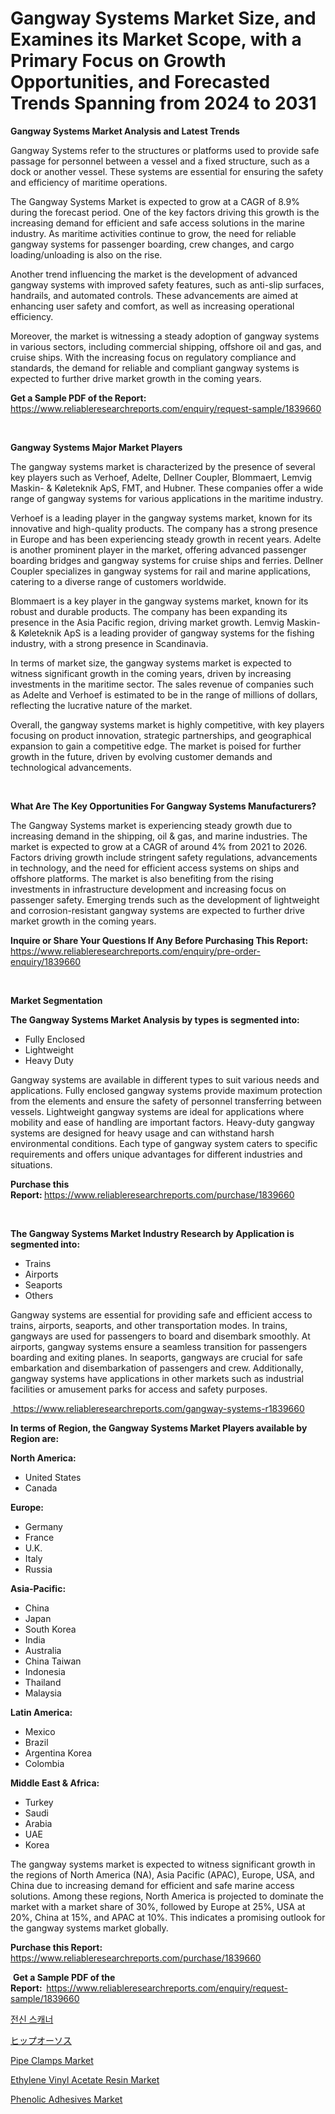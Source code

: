 <p><h1>Gangway Systems Market Size, and Examines its Market Scope, with a Primary Focus on Growth Opportunities, and Forecasted Trends Spanning from 2024 to 2031</h1></p><p><strong>Gangway Systems Market Analysis and Latest Trends</strong></p>
<p><p>Gangway Systems refer to the structures or platforms used to provide safe passage for personnel between a vessel and a fixed structure, such as a dock or another vessel. These systems are essential for ensuring the safety and efficiency of maritime operations.</p><p>The Gangway Systems Market is expected to grow at a CAGR of 8.9% during the forecast period. One of the key factors driving this growth is the increasing demand for efficient and safe access solutions in the marine industry. As maritime activities continue to grow, the need for reliable gangway systems for passenger boarding, crew changes, and cargo loading/unloading is also on the rise.</p><p>Another trend influencing the market is the development of advanced gangway systems with improved safety features, such as anti-slip surfaces, handrails, and automated controls. These advancements are aimed at enhancing user safety and comfort, as well as increasing operational efficiency.</p><p>Moreover, the market is witnessing a steady adoption of gangway systems in various sectors, including commercial shipping, offshore oil and gas, and cruise ships. With the increasing focus on regulatory compliance and standards, the demand for reliable and compliant gangway systems is expected to further drive market growth in the coming years.</p></p>
<p><strong>Get a Sample PDF of the Report:&nbsp;</strong> <a href="https://www.reliableresearchreports.com/enquiry/request-sample/1839660">https://www.reliableresearchreports.com/enquiry/request-sample/1839660</a></p>
<p>&nbsp;</p>
<p><strong>Gangway Systems Major Market Players</strong></p>
<p><p>The gangway systems market is characterized by the presence of several key players such as Verhoef, Adelte, Dellner Coupler, Blommaert, Lemvig Maskin- & Køleteknik ApS, FMT, and Hubner. These companies offer a wide range of gangway systems for various applications in the maritime industry.</p><p>Verhoef is a leading player in the gangway systems market, known for its innovative and high-quality products. The company has a strong presence in Europe and has been experiencing steady growth in recent years. Adelte is another prominent player in the market, offering advanced passenger boarding bridges and gangway systems for cruise ships and ferries. Dellner Coupler specializes in gangway systems for rail and marine applications, catering to a diverse range of customers worldwide.</p><p>Blommaert is a key player in the gangway systems market, known for its robust and durable products. The company has been expanding its presence in the Asia Pacific region, driving market growth. Lemvig Maskin- & Køleteknik ApS is a leading provider of gangway systems for the fishing industry, with a strong presence in Scandinavia.</p><p>In terms of market size, the gangway systems market is expected to witness significant growth in the coming years, driven by increasing investments in the maritime sector. The sales revenue of companies such as Adelte and Verhoef is estimated to be in the range of millions of dollars, reflecting the lucrative nature of the market.</p><p>Overall, the gangway systems market is highly competitive, with key players focusing on product innovation, strategic partnerships, and geographical expansion to gain a competitive edge. The market is poised for further growth in the future, driven by evolving customer demands and technological advancements.</p></p>
<p>&nbsp;</p>
<p><strong>What Are The Key Opportunities For Gangway Systems Manufacturers?</strong></p>
<p><p>The Gangway Systems market is experiencing steady growth due to increasing demand in the shipping, oil & gas, and marine industries. The market is expected to grow at a CAGR of around 4% from 2021 to 2026. Factors driving growth include stringent safety regulations, advancements in technology, and the need for efficient access systems on ships and offshore platforms. The market is also benefiting from the rising investments in infrastructure development and increasing focus on passenger safety. Emerging trends such as the development of lightweight and corrosion-resistant gangway systems are expected to further drive market growth in the coming years.</p></p>
<p><strong>Inquire or Share Your Questions If Any Before Purchasing This Report:</strong> <a href="https://www.reliableresearchreports.com/enquiry/pre-order-enquiry/1839660">https://www.reliableresearchreports.com/enquiry/pre-order-enquiry/1839660</a></p>
<p>&nbsp;</p>
<p><strong>Market Segmentation</strong></p>
<p><strong>The Gangway Systems Market Analysis by types is segmented into:</strong></p>
<p><ul><li>Fully Enclosed</li><li>Lightweight</li><li>Heavy Duty</li></ul></p>
<p><p>Gangway systems are available in different types to suit various needs and applications. Fully enclosed gangway systems provide maximum protection from the elements and ensure the safety of personnel transferring between vessels. Lightweight gangway systems are ideal for applications where mobility and ease of handling are important factors. Heavy-duty gangway systems are designed for heavy usage and can withstand harsh environmental conditions. Each type of gangway system caters to specific requirements and offers unique advantages for different industries and situations.</p></p>
<p><strong>Purchase this Report:&nbsp;</strong><a href="https://www.reliableresearchreports.com/purchase/1839660">https://www.reliableresearchreports.com/purchase/1839660</a></p>
<p>&nbsp;</p>
<p><strong>The Gangway Systems Market Industry Research by Application is segmented into:</strong></p>
<p><ul><li>Trains</li><li>Airports</li><li>Seaports</li><li>Others</li></ul></p>
<p><p>Gangway systems are essential for providing safe and efficient access to trains, airports, seaports, and other transportation modes. In trains, gangways are used for passengers to board and disembark smoothly. At airports, gangway systems ensure a seamless transition for passengers boarding and exiting planes. In seaports, gangways are crucial for safe embarkation and disembarkation of passengers and crew. Additionally, gangway systems have applications in other markets such as industrial facilities or amusement parks for access and safety purposes.</p></p>
<p><a href="https://www.reliableresearchreports.com/gangway-systems-r1839660">&nbsp;https://www.reliableresearchreports.com/gangway-systems-r1839660</a></p>
<p><strong>In terms of Region, the Gangway Systems Market Players available by Region are:</strong></p>
<p>
    <p> <strong> North America: </strong>
        <ul>
            <li>United States</li>
            <li>Canada</li>
        </ul>
        </p> 
    <p> <strong> Europe: </strong>
        <ul>
            <li>Germany</li>
            <li>France</li>
            <li>U.K.</li>
            <li>Italy</li>
            <li>Russia</li>
        </ul>
        </p> 
    <p> <strong> Asia-Pacific: </strong>
        <ul>
            <li>China</li>
            <li>Japan</li>
            <li>South Korea</li>
            <li>India</li>
            <li>Australia</li>
            <li>China Taiwan</li>
            <li>Indonesia</li>
            <li>Thailand</li>
            <li>Malaysia</li>
        </ul>
        </p> 
    <p> <strong> Latin America: </strong>
        <ul>
            <li>Mexico</li>
            <li>Brazil</li>
            <li>Argentina Korea</li>
            <li>Colombia</li>
        </ul>
        </p> 
    <p> <strong> Middle East & Africa: </strong>
        <ul>
            <li>Turkey</li>
            <li>Saudi</li>
            <li>Arabia</li>
            <li>UAE</li>
            <li>Korea</li>
        </ul>
    </p>
    </p>
<p><p>The gangway systems market is expected to witness significant growth in the regions of North America (NA), Asia Pacific (APAC), Europe, USA, and China due to increasing demand for efficient and safe marine access solutions. Among these regions, North America is projected to dominate the market with a market share of 30%, followed by Europe at 25%, USA at 20%, China at 15%, and APAC at 10%. This indicates a promising outlook for the gangway systems market globally.</p></p>
<p><strong>Purchase this Report: </strong><a href="https://www.reliableresearchreports.com/purchase/1839660">https://www.reliableresearchreports.com/purchase/1839660</a></p>
<p>&nbsp;<strong>Get a Sample PDF of the Report:&nbsp;&nbsp;</strong><a href="https://www.reliableresearchreports.com/enquiry/request-sample/1839660">https://www.reliableresearchreports.com/enquiry/request-sample/1839660</a></p>
<p><strong></strong></p>
<p><p><a href="https://medium.com/@witoldadamczyk1904/%ED%92%80-%EB%B0%94%EB%94%94-%EC%8A%A4%EC%BA%90%EB%84%88-%EC%8B%9C%EC%9E%A5-%EC%84%B1%EA%B3%B5%EC%A0%81%EC%9D%B8-%EB%B9%84%EC%A6%88%EB%8B%88%EC%8A%A4-%EC%A0%84%EB%9E%B5%EC%9D%98-%EC%97%B4%EC%87%A0-2031%EB%85%84%EA%B9%8C%EC%A7%80%EC%9D%98-%EC%98%88%EC%B8%A1-80719a553694">전신 스캐너</a></p><p><a href="https://github.com/marbadji/Market-Research-Report-List-1/blob/main/313484931792.md">ヒップオーソス</a></p><p><a href="https://github.com/AKSHATREPORTPRIME/Market-Research-Report-List-4/blob/main/pipe-clamps-market.md">Pipe Clamps Market</a></p><p><a href="https://issuu.com/reportprime-2/docs/ethylene-vinyl-acetate-resin-market-size-2030.pptx">Ethylene Vinyl Acetate Resin Market</a></p><p><a href="https://issuu.com/reportprime-2/docs/phenolic-adhesives-market-size-2030.pptx">Phenolic Adhesives Market</a></p></p>
